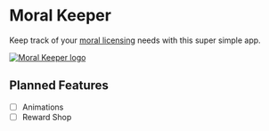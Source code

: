 # Moral Keeper

Keep track of your [moral licensing](https://en.wikipedia.org/wiki/Self-licensing) needs with this super simple app.

[![Moral Keeper logo](https://itspopon.github.io/moral-keeper/img/logo.png)](https://itspopon.github.io/moral-keeper/)

## Planned Features

- [ ] Animations
- [ ] Reward Shop
